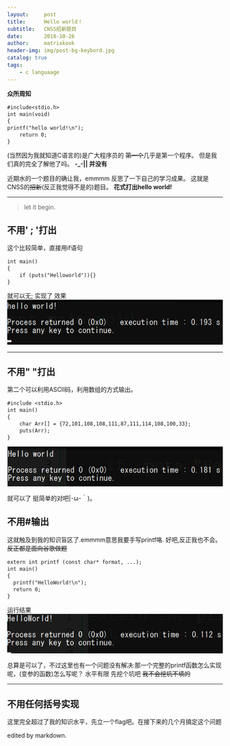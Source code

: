 ```yaml
---
layout:     post
title:      Hello world！
subtitle:   CNSS招新题目
date:       2018-10-26
author:     matrixkook
header-img: img/post-bg-keybord.jpg
catalog: true
tags:
    - c languaage
---
```


**众所周知**
```
#include<stdio.h>
int main(void)
{
printf("hello world!\n");
    return 0;
}

```
(当然因为我就知道C语言的)是广大程序员的 ~~第一个~~几乎是第一个程序。
但是我们真的完全了解他了吗。
**-_-|| 并没有**

近期水的一个题目的确让我，emmmm 反思了一下自己的学习成果。
这就是CNSS的~~招新~~(反正我觉得不是的)题目。
 **花式打出hello world!**

-----
> let it begin.

## 不用' ; '打出
这个比较简单，直接用if语句
```
int main()
{
	if (puts("Helloworld")){}
}
```
就可以无; 实现了
 效果
![image](/img/HW01.png)

-----

## 不用" "打出
第二个可以利用ASCII码，利用数组的方式输出。
```
#include <stdio.h>
int main()
{
	char Arr[] = {72,101,108,108,111,87,111,114,108,100,33};
	puts(Arr);
}
```
![image](/img/HW02.png)

就可以了 挺简单的对吧|･ω･｀)。
## 不用#输出
这就触及到我的知识盲区了.emmmm意思我要手写printf咯.
好吧,反正我也不会。~~反正都是面向谷歌做题~~

```
extern int printf (const char* format, ...);
int main()
{
  printf("HelloWorld!\n");
  return 0;
}

```
运行结果 
![image](/img/HW04.png)


总算是可以了，不过这里也有一个问题没有解决:那一个完整的printf函数怎么实现呢，(变参的函数)怎么写呢？
水平有限 先挖个坑吧 ~~我不会挖坑不填的~~

----
## 不用任何括号实现
这里完全超过了我的知识水平，先立一个flag吧。在接下来的几个月搞定这个问题

edited by markdown.
